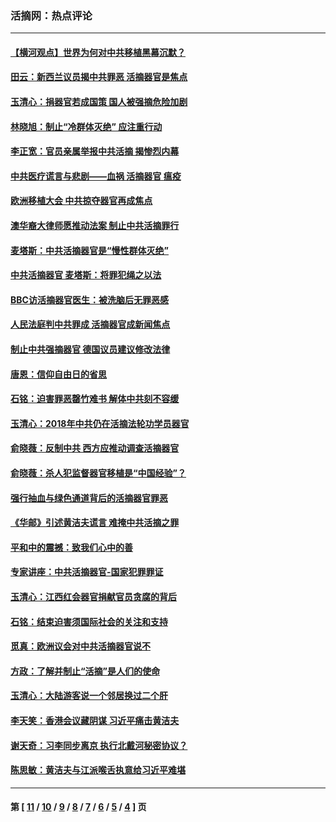 ### 活摘网：热点评论
---
#### [【横河观点】世界为何对中共移植黑幕沉默？](../../pages/nf5879/n13244249.md?10290430) 
#### [田云：新西兰议员揭中共罪恶 活摘器官是焦点](../../pages/nf5879/n13070629.md?10290430) 
#### [玉清心：捐器官若成国策 国人被强摘危险加剧](../../pages/nf5879/n12802713.md?10290430) 
#### [林晓旭：制止“冷群体灭绝” 应注重行动](../../pages/nf5879/n12779736.md?10290430) 
#### [李正宽：官员亲属举报中共活摘 揭惨烈内幕](../../pages/nf5879/n12684490.md?10290430) 
#### [中共医疗谎言与悲剧——血祸 活摘器官 瘟疫](../../pages/nf5879/n12372103.md?10290430) 
#### [欧洲移植大会 中共掠夺器官再成焦点](../../pages/nf5879/n11538883.md?10290430) 
#### [澳华裔大律师愿推动法案 制止中共活摘罪行](../../pages/nf5879/n11377039.md?10290430) 
#### [麦塔斯：中共活摘器官是“慢性群体灭绝”](../../pages/nf5879/n11350529.md?10290430) 
#### [中共活摘器官 麦塔斯：将罪犯绳之以法](../../pages/nf5879/n11347973.md?10290430) 
#### [BBC访活摘器官医生：被洗脑后无罪恶感](../../pages/nf5879/n11335935.md?10290430) 
#### [人民法庭判中共罪成 活摘器官成新闻焦点](../../pages/nf5879/n11331578.md?10290430) 
#### [制止中共强摘器官 德国议员建议修改法律](../../pages/nf5879/n11249451.md?10290430) 
#### [唐恩：信仰自由日的省思](../../pages/nf5879/n11003525.md?10290430) 
#### [石铭：迫害罪恶罄竹难书  解体中共刻不容缓](../../pages/nf5879/n10942855.md?10290430) 
#### [玉清心：2018年中共仍在活摘法轮功学员器官](../../pages/nf5879/n10914646.md?10290430) 
#### [俞晓薇：反制中共 西方应推动调查活摘器官](../../pages/nf5879/n10794671.md?10290430) 
#### [俞晓薇：杀人犯监督器官移植是“中国经验”？](../../pages/nf5879/n10466427.md?10290430) 
#### [强行抽血与绿色通道背后的活摘器官罪恶](../../pages/nf5879/n10004708.md?10290430) 
#### [《华邮》引述黄洁夫谎言 难掩中共活摘之罪](../../pages/nf5879/n9642309.md?10290430) 
#### [平和中的震撼：致我们心中的善](../../pages/nf5879/n9021123.md?10290430) 
#### [专家讲座：中共活摘器官-国家犯罪罪证](../../pages/nf5879/n8828153.md?10290430) 
#### [玉清心：江西红会器官捐献官员贪腐的背后](../../pages/nf5879/n8522122.md?10290430) 
#### [石铭：结束迫害须国际社会的关注和支持](../../pages/nf5879/n8443497.md?10290430) 
#### [觅真：欧洲议会对中共活摘器官说不](../../pages/nf5879/n8337486.md?10290430) 
#### [方政：了解并制止“活摘”是人们的使命](../../pages/nf5879/n8329214.md?10290430) 
#### [玉清心：大陆游客说一个邻居换过二个肝](../../pages/nf5879/n8291404.md?10290430) 
#### [李天笑：香港会议藏阴谋 习近平痛击黄洁夫](../../pages/nf5879/n8241459.md?10290430) 
#### [谢天奇：习李同步离京 执行北戴河秘密协议？](../../pages/nf5879/n8230418.md?10290430) 
#### [陈思敏：黄洁夫与江派喉舌执意给习近平难堪](../../pages/nf5879/n8222166.md?10290430) 

---
#### 第 [ [11](./11.md?10290430) / [10](./10.md?10290430) / [9](./9.md?10290430) / [8](./8.md?10290430) / [7](./7.md?10290430) / [6](./6.md?10290430) / [5](./5.md?10290430) / [4](./4.md?10290430) ] 页
